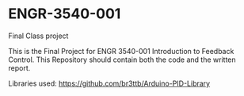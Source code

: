 # ENGR-3540-001
Final Class project

This is the Final Project for ENGR 3540-001 Introduction to Feedback Control.
This Repository should contain both the code and the written report.

Libraries used:
https://github.com/br3ttb/Arduino-PID-Library
